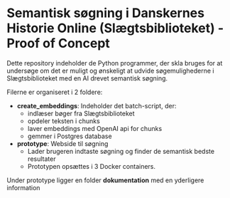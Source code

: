 # Semantisk søgning i Danskernes Historie Online (Slægtsbiblioteket) - Proof of Concept
Dette repository indeholder de Python programmer, der skla bruges for at undersøge om det er muligt og ønskeligt at udvide 
søgemulighederne i Slægtsbiblioteket med en AI drevet semantisk søgning. 

Filerne er organiseret i 2 foldere:
- __create_embeddings__: Indeholder det batch-script, der: 
  - indlæser bøger fra Slægtsbiblioteket
  - opdeler teksten i chunks
  - laver embeddings med OpenAI api for chunks
  - gemmer i Postgres database 
- __prototype__: Webside til søgning
  - Lader brugeren indtaste søgning og finder de semantisk bedste resultater
  - Prototypen opsættes i 3 Docker containers.

Under prototype ligger en folder __dokumentation__ med en yderligere information  

